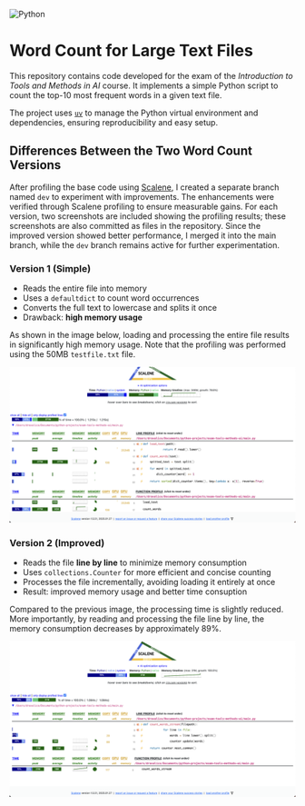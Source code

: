 ![Python](https://img.shields.io/badge/python-3670A0?style=for-the-badge&logo=python&logoColor=ffdd54)

# Word Count for Large Text Files

This repository contains code developed for the exam of the *Introduction to Tools and Methods in AI* course. It implements a simple Python script to count the top-10 most frequent words in a given text file.

The project uses [`uv`](https://github.com/astral-sh/uv) to manage the Python virtual environment and dependencies, ensuring reproducibility and easy setup.

## Differences Between the Two Word Count Versions

After profiling the base code using [Scalene](https://github.com/plasma-umass/scalene), I created a separate branch named `dev` to experiment with improvements. The enhancements were verified through Scalene profiling to ensure measurable gains. For each version, two screenshots are included showing the profiling results; these screenshots are also committed as files in the repository. Since the improved version showed better performance, I merged it into the main branch, while the `dev` branch remains active for further experimentation.

### Version 1 (Simple)

- Reads the entire file into memory
- Uses a `defaultdict` to count word occurrences
- Converts the full text to lowercase and splits it once
- Drawback: **high memory usage**

As shown in the image below, loading and processing the entire file results in significantly high memory usage. Note that the profiling was performed using the 50MB `testfile.txt` file.

![Scalene profiling - Base version](base.png)

### Version 2 (Improved)

- Reads the file **line by line** to minimize memory consumption
- Uses `collections.Counter` for more efficient and concise counting
- Processes the file incrementally, avoiding loading it entirely at once
- Result: improved memory usage and better time consuption

Compared to the previous image, the processing time is slightly reduced. More importantly, by reading and processing the file line by line, the memory consumption decreases by approximately 89%.

![Scalene profiling - Improved version](improved.png)
